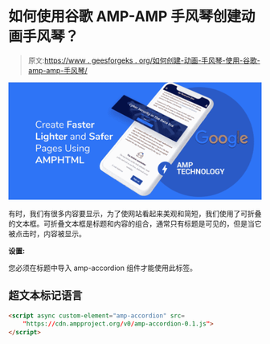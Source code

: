 # 如何使用谷歌 AMP-AMP 手风琴创建动画手风琴？

> 原文:[https://www . geesforgeks . org/如何创建-动画-手风琴-使用-谷歌-amp-amp-手风琴/](https://www.geeksforgeeks.org/how-to-create-animated-accordion-using-google-amp-amp-accordion/)

![](img/da896cbc9c91eb6bafeb2ca1d138fca6.png)

有时，我们有很多内容要显示，为了使网站看起来美观和简短，我们使用了可折叠的文本框。可折叠文本框是标题和内容的组合，通常只有标题是可见的，但是当它被点击时，内容被显示。

**设置:**

您必须在标题中导入 amp-accordion 组件才能使用此标签。

## 超文本标记语言

```html
<script async custom-element="amp-accordion" src=
    "https://cdn.ampproject.org/v0/amp-accordion-0.1.js">
</script>
```